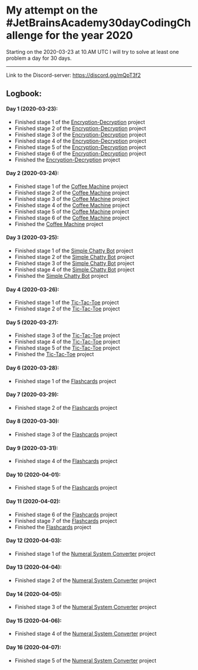 # My attempt on the #JetBrainsAcademy30dayCodingChallenge for the year 2020

Starting on the 2020-03-23 at 10.AM UTC I will try to solve at least one problem a day for 30 days.

---

Link to the Discord-server: https://discord.gg/mQpT3f2

## Logbook:

#### Day 1 (2020-03-23):

- Finished stage 1 of the [Encryption-Decryption](https://hyperskill.org/projects/46?goal=7) project
- Finished stage 2 of the [Encryption-Decryption](https://hyperskill.org/projects/46?goal=7) project
- Finished stage 3 of the [Encryption-Decryption](https://hyperskill.org/projects/46?goal=7) project
- Finished stage 4 of the [Encryption-Decryption](https://hyperskill.org/projects/46?goal=7) project
- Finished stage 5 of the [Encryption-Decryption](https://hyperskill.org/projects/46?goal=7) project
- Finished stage 6 of the [Encryption-Decryption](https://hyperskill.org/projects/46?goal=7) project
- Finished the [Encryption-Decryption](https://hyperskill.org/projects/46?goal=7) project

#### Day 2 (2020-03-24):

- Finished stage 1 of the [Coffee Machine](https://hyperskill.org/projects/33?goal=7) project
- Finished stage 2 of the [Coffee Machine](https://hyperskill.org/projects/33?goal=7) project
- Finished stage 3 of the [Coffee Machine](https://hyperskill.org/projects/33?goal=7) project
- Finished stage 4 of the [Coffee Machine](https://hyperskill.org/projects/33?goal=7) project
- Finished stage 5 of the [Coffee Machine](https://hyperskill.org/projects/33?goal=7) project
- Finished stage 6 of the [Coffee Machine](https://hyperskill.org/projects/33?goal=7) project
- Finished the [Coffee Machine](https://hyperskill.org/projects/33?goal=7) project

#### Day 3 (2020-03-25):

- Finished stage 1 of the [Simple Chatty Bot](https://hyperskill.org/projects/31?goal=7) project
- Finished stage 2 of the [Simple Chatty Bot](https://hyperskill.org/projects/31?goal=7) project
- Finished stage 3 of the [Simple Chatty Bot](https://hyperskill.org/projects/31?goal=7) project
- Finished stage 4 of the [Simple Chatty Bot](https://hyperskill.org/projects/31?goal=7) project
- Finished the [Simple Chatty Bot](https://hyperskill.org/projects/31?goal=7) project

#### Day 4 (2020-03-26):
- Finished stage 1 of the [Tic-Tac-Toe](https://hyperskill.org/projects/48?goal=7) project
- Finished stage 2 of the [Tic-Tac-Toe](https://hyperskill.org/projects/48?goal=7) project

#### Day 5 (2020-03-27):
- Finished stage 3 of the [Tic-Tac-Toe](https://hyperskill.org/projects/48?goal=7) project
- Finished stage 4 of the [Tic-Tac-Toe](https://hyperskill.org/projects/48?goal=7) project
- Finished stage 5 of the [Tic-Tac-Toe](https://hyperskill.org/projects/48?goal=7) project
- Finished the [Tic-Tac-Toe](https://hyperskill.org/projects/48?goal=7) project

#### Day 6 (2020-03-28):
- Finished stage 1 of the [Flashcards](https://hyperskill.org/projects/44?goal=7) project

#### Day 7 (2020-03-29):
- Finished stage 2 of the [Flashcards](https://hyperskill.org/projects/44?goal=7) project

#### Day 8 (2020-03-30):
- Finished stage 3 of the [Flashcards](https://hyperskill.org/projects/44?goal=7) project

#### Day 9 (2020-03-31):
- Finished stage 4 of the [Flashcards](https://hyperskill.org/projects/44?goal=7) project

#### Day 10 (2020-04-01):
- Finished stage 5 of the [Flashcards](https://hyperskill.org/projects/44?goal=7) project

#### Day 11 (2020-04-02):
- Finished stage 6 of the [Flashcards](https://hyperskill.org/projects/44?goal=7) project
- Finished stage 7 of the [Flashcards](https://hyperskill.org/projects/44?goal=7) project
- Finished the [Flashcards](https://hyperskill.org/projects/44?goal=7) project

#### Day 12 (2020-04-03):
- Finished stage 1 of the [Numeral System Converter](https://hyperskill.org/projects/41?goal=7) project

#### Day 13 (2020-04-04):
- Finished stage 2 of the [Numeral System Converter](https://hyperskill.org/projects/41?goal=7) project

#### Day 14 (2020-04-05):
- Finished stage 3 of the [Numeral System Converter](https://hyperskill.org/projects/41?goal=7) project

#### Day 15 (2020-04-06):
- Finished stage 4 of the [Numeral System Converter](https://hyperskill.org/projects/41?goal=7) project

#### Day 16 (2020-04-07):
- Finished stage 5 of the [Numeral System Converter](https://hyperskill.org/projects/41?goal=7) project